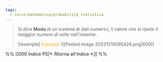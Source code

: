 ```yaml
---
tags:
  - corsi/matematica/probabilità_statistica
---
```

>Si dice **Moda** di un insieme di dati numerici, il valore che *si ripete il maggior numero di volte* nell'insieme.

> [!example] <font color="orange">Esempio</font>
>![[Pasted image 20231219095426.png|600]]



%%
[[000 Indice PS|↖ Ritorna all'indice ↖]]
%%
